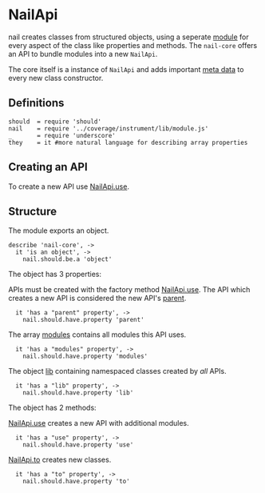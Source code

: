 [glob]: https://npmjs.org/package/glob
[grunt-contrib-coffee]: https://github.com/gruntjs/grunt-contrib-coffee
[grunt-istanbul-coverage]: https://github.com/daniellmb/grunt-istanbul-coverage
[grunt-istanbul]: https://github.com/taichi/grunt-istanbul
[grunt-simple-mocha]: https://github.com/yaymukund/grunt-simple-mocha
[grunt]: http://gruntjs.com/
[mocha]: https://npmjs.org/package/mocha
[should]: https://github.com/visionmedia/should.js
[underscore]: http://underscorejs.org

[About]: About.coffee.md
[About.generic-commands]: About\generic-commands.coffee.md
[About.meta-data]: About\meta-data.coffee.md
[About.modules]: About\modules.coffee.md
[NailApi]: NailApi.coffee.md
[NailApi.lib]: NailApi\lib.coffee.md
[NailApi.modules]: NailApi\modules.coffee.md
[NailApi.parent]: NailApi\parent.coffee.md
[NailApi.to]: NailApi\to.coffee.md
[NailApi.use]: NailApi\use.coffee.md

[nail]: https://github.com/noptic/nail
[npm]: https://github.com/noptic/nail

NailApi
=============
nail creates classes from structured objects, using a seperate 
[module][About.modules] for every aspect of the class like properties and 
methods. The `nail-core` offers an API to bundle modules into a new `NailApi`.

The core itself is a instance of `NailApi` and adds important 
[meta data][About.meta-data] to every new class constructor.

Definitions
-----------

    should  = require 'should'
    nail    = require '../coverage/instrument/lib/module.js'
    _       = require 'underscore'
    they    = it #more natural language for describing array properties

Creating an API
---------------
To create a new API use [NailApi.use].

Structure
---------
The module exports an object.

    describe 'nail-core', ->
      it 'is an object', ->
        nail.should.be.a 'object'

The object has 3 properties:

APIs must be created with the factory method [NailApi.use].
The API which creates a new API is considered the
new API's [parent][NailApi.parent].

      it 'has a "parent" property', ->
        nail.should.have.property 'parent'

The array [modules][NailApi.modules] contains all modules this API uses.

      it 'has a "modules" property', ->
        nail.should.have.property 'modules'

The object [lib][NailApi.lib] containing namespaced classes
created by *all* APIs.

      it 'has a "lib" property', ->
        nail.should.have.property 'lib'

The object has 2 methods:

[NailApi.use] creates a new API with additional modules.

      it 'has a "use" property', ->
        nail.should.have.property 'use'

[NailApi.to] creates new classes.

      it 'has a "to" property', ->
        nail.should.have.property 'to'